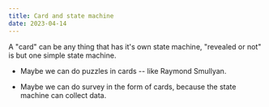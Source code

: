 ```yaml
---
title: Card and state machine
date: 2023-04-14
---
```


A "card" can be any thing that has it's own state machine,
"revealed or not" is but one simple state machine.

- Maybe we can do puzzles in cards -- like Raymond Smullyan.

- Maybe we can do survey in the form of cards,
  because the state machine can collect data.
